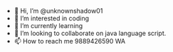 - 👋 Hi, I’m @unknownshadow01
- 👀 I’m interested in coding
- 🌱 I’m currently learning
- 💞️ I’m looking to collaborate on java language script.
- 📫 How to reach me 9889426590 WA

<!---
unknownshadow01/unknownshadow01 is a ✨ special ✨ repository because its `README.md` (this file) appears on your GitHub profile.
You can click the Preview link to take a look at your changes.
--->
